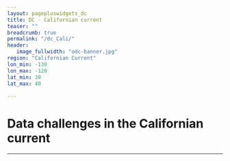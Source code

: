 ```yaml
---
layout: pagepluswidgets_dc
title: DC - Californian current 
teaser: ""
breadcrumb: true
permalink: "/dc_Cali/"
header:
   image_fullwidth: "odc-banner.jpg" 
region: "Californian Current" 
lon_min: -130
lon_max: -120
lat_min: 30
lat_max: 40 
 
--- 
```



# Data challenges in the Californian current 




---

 



